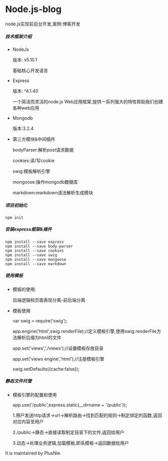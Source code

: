 # Node.js-blog

node.js实现前后台开发,案例:博客开发

##### 技术框架介绍

- NodeJs

    版本: v5.10.1

    基础核心开发语言

- Express

    版本: ^4.1.40

    一个简洁而灵活的node.js Web应用框架,提供一系列强大的特性帮助我们创建各种web应用

- Mongodb

    版本:3.2.4
    
- 第三方模块&中间插件

    bodyParser:解析post请求数据
    
    cookies:读/写cookie
    
    swig:模板解析引擎
    
    mongoose:操作mongodb数据库
    
    markdown:markdown语法解析生成模块


##### 项目初始化

    npm init

##### 安装express框架&插件

    npm install --save express
    npm install --save body-parser
    npm install --save cookies
    npm install --save swig
    npm install --save mongoose
    npm install --save markdown
    
##### 使用模板
   
- 模板的使用:

    后端逻辑和页面表现分离-前后端分离
   
- 模板使用
   
   var swig = require('swig');
   
   app.engine('html',swig.renderFile);//定义模板引擎,使用swig.renderFile方法解析后缀为html的文件
   
   app.set('views','./views');//设置模板存放目录
   
   app.set('views engine','html');//注册模板引擎
   
   swig.setDefaults({cache:false});
   

##### 静态文件托管

- 模板引擎的配置和使用

   app.use('/public',express.static(__dirname + '/public'));
   
   1.用户发送http请求->url->解析路由->找到匹配的规则->制定绑定的函数,返回对应内容至用户
   
   2./public->静态->直接读取制定目录下的文件,返回给用户
   
   3.动态->处理业务逻辑,加载模板,即系模板->返回数据给用户
   
   
   
   
   
   
   
   
   
   
   
   
   
   
   
   
   
 It is maintained by PlusNie.